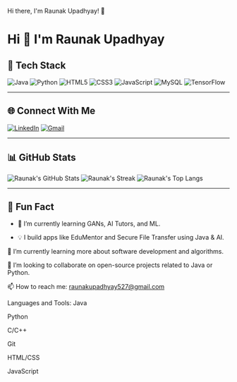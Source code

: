 Hi there, I'm Raunak Upadhyay! 👋

# Hi 👋 I'm Raunak Upadhyay

## 💼 Tech Stack
![Java](https://img.shields.io/badge/Java-ED8B00?style=for-the-badge&logo=java&logoColor=white)
![Python](https://img.shields.io/badge/Python-3776AB?style=for-the-badge&logo=python&logoColor=white)
![HTML5](https://img.shields.io/badge/HTML5-e34c26?style=for-the-badge&logo=html5&logoColor=white)
![CSS3](https://img.shields.io/badge/CSS3-1572B6?style=for-the-badge&logo=css3&logoColor=white)
![JavaScript](https://img.shields.io/badge/JavaScript-F7DF1E?style=for-the-badge&logo=javascript&logoColor=black)
![MySQL](https://img.shields.io/badge/MySQL-005C84?style=for-the-badge&logo=mysql&logoColor=white)
![TensorFlow](https://img.shields.io/badge/TensorFlow-FF6F00?style=for-the-badge&logo=tensorflow&logoColor=white)

---

## 🌐 Connect With Me
[![LinkedIn](https://img.shields.io/badge/LinkedIn-blue?style=for-the-badge&logo=linkedin&logoColor=white)](https://www.linkedin.com/in/raunakupadhyay/)
[![Gmail](https://img.shields.io/badge/Gmail-red?style=for-the-badge&logo=gmail&logoColor=white)](mailto:raunakupadhyay527@gmail.com)

---

## 📊 GitHub Stats
![Raunak's GitHub Stats](https://github-readme-stats.vercel.app/api?username=raunakupadhyay&show_icons=true&theme=radical)
![Raunak's Streak](https://github-readme-streak-stats.herokuapp.com?user=raunakupadhyay&theme=radical)
![Raunak's Top Langs](https://github-readme-stats.vercel.app/api/top-langs/?username=raunakupadhyay&layout=compact&theme=radical)

---

## 🚀 Fun Fact
- 🌱 I’m currently learning GANs, AI Tutors, and ML.
  
- 💡 I build apps like EduMentor and Secure File Transfer using Java & AI.
  
🌱 I’m currently learning more about software development and algorithms.

👯 I’m looking to collaborate on open-source projects related to Java or Python.

📫 How to reach me: raunakupadhyay527@gmail.com


Languages and Tools:
Java

Python

C/C++

Git

HTML/CSS

JavaScript

<!---
Raunakupadhyay/Raunakupadhyay is a ✨ special ✨ repository because its `README.md` (this file) appears on your GitHub profile.
You can click the Preview link to take a look at your changes.
--->
